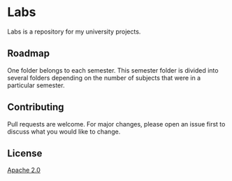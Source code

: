# Labs

Labs is a repository for my university projects.

## Roadmap
One folder belongs to each semester. This semester folder is divided into several folders depending on the number of subjects that were in a particular semester.

## Contributing
Pull requests are welcome. For major changes, please open an issue first to discuss what you would like to change.

## License
[Apache 2.0](https://choosealicense.com/licenses/apache-2.0/)
